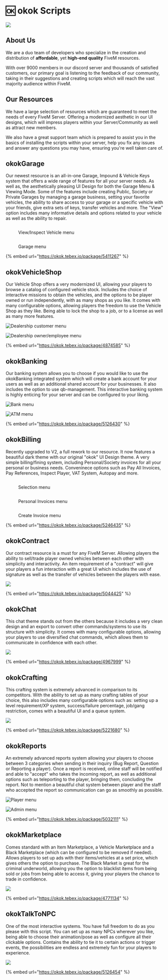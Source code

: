 # 🆗 okok Scripts

![](.gitbook/assets/OKOK.gif)

## About Us

We are a duo team of developers who specialize in the creation and distribution of **affordable**, yet **high-end quality** FiveM resources.

With over 9000 members in our discord server and thousands of satisfied customers, our primary goal is listening to the feedback of our community, taking in their suggestions and creating scripts which will reach the vast majority audience within FiveM.

## Our Resources

We have a large selection of resources which are guaranteed to meet the needs of every FiveM Server. Offering a modernized aesthetic in our UI designs, which will impress players within your Server/Community as well as attract new members.

We also have a great support team which is prepared to assist you in the basics of installing the scripts within your server, help you fix any issues and answer any questions you may have, ensuring you're well taken care of.

## okokGarage

Our newest resource is an all-in-one Garage, Impound & Vehicle Keys system that offers a wide range of features for all your server needs. As well as, the aesthetically pleasing UI Design for both the Garage Menu & Viewing Mode. Some of the features include creating Public, Society or Private Garages by managing a garage business, setting your favorite vehicles, the ability to share access to your garage or a specific vehicle with your friends, give extra sets of keys, transfer vehicles and more. The "View" option includes many informative details and options related to your vehicle as well as the ability to repair.

<figure><img src=".gitbook/assets/view menu.jpeg" alt=""><figcaption><p>View/Inspect Vehicle menu</p></figcaption></figure>

<figure><img src=".gitbook/assets/garagemenu.png" alt=""><figcaption><p>Garage menu</p></figcaption></figure>

{% embed url="https://okok.tebex.io/package/5411267" %}

## okokVehicleShop

Our Vehicle Shop offers a very modernized UI, allowing your players to browse a catalog of configured vehicle stock. Includes the choice of interactive missions to obtain the vehicles, and the options to be player owned or run independently, with as many shops as you like. It comes with many configurable options, allowing players the freedom to use the Vehicle Shop as they like. Being able to lock the shop to a job, or to a license as well as many more features.

![Dealership customer menu](https://dunb17ur4ymx4.cloudfront.net/wysiwyg/1046358/b14df613835b84cc10fdb9c210441b8a4fead434.png)

![Dealership owner/employee menu](https://dunb17ur4ymx4.cloudfront.net/wysiwyg/1046358/3bf2b163cea901aa9ce83a3aa08e1c9eaa1263a5.png)

{% embed url="https://okok.tebex.io/package/4874585" %}

## okokBanking

Our banking system allows you to choose if you would like to use the okokBanking integrated system which will create a bank account for your users as well as an additional shared account for your businesses. It also includes the option to use qb-management. This interactive banking system is highly enticing for your server and can be configured to your liking.

![Bank menu](.gitbook/assets/492ad044ff9d3ce4b84d7f3dfc2a40e3d65df91b.png)

![ATM menu](.gitbook/assets/cea84fa7381f375232c1b2c917b1fae0121a7621.png)

{% embed url="https://okok.tebex.io/package/5126430" %}

## okokBilling

Recently upgraded to V2, a full rework to our resource. It now features a beautiful dark theme with our original "okok" UI Design theme. A very simple billing/fining system, including Personal/Society invoices for all your personal or business needs. Conveninece options such as Pay All Invoices, Pay References, Inspect Player, VAT System, Autopay and more.

<figure><img src=".gitbook/assets/billingmenu (1).png" alt=""><figcaption><p>Selection menu</p></figcaption></figure>

<figure><img src=".gitbook/assets/myinvoices.png" alt=""><figcaption><p>Personal Invoices menu</p></figcaption></figure>

<figure><img src=".gitbook/assets/createinvoice.png" alt=""><figcaption><p>Create Invoice menu</p></figcaption></figure>

{% embed url="https://okok.tebex.io/package/5246435" %}

## okokContract

Our contract resource is a must for any FiveM Server. Allowing players the ability to sell/trade player owned vehicles between each other with simplicity and interactivity. An item requirement of a "contract" will give your players a fun interaction with a great UI which includes the use of signature as well as the transfer of vehicles between the players with ease.

![](.gitbook/assets/154143eea6576e09c96a67282424bd561b430985.png)

{% embed url="https://okok.tebex.io/package/5044425" %}

## okokChat

This chat theme stands out from the others because it includes a very clean design and an export to convert other commands/systems to use its structure with simplicity. It comes with many configurable options, allowing your players to use diversified chat commands, which allows them to communicate in confidence with each other.

![](<.gitbook/assets/Untitled-1 (1).png>)

{% embed url="https://okok.tebex.io/package/4967999" %}

## okokCrafting

This crafting system is extremely advanced in comparison to its competitors. With the ability to set up as many crafting tables of your choice, this also includes many configurable options such as: setting up a level requirement/XP system, success/failure percentage, job/gang restriction, comes with a beautiful UI and a queue system.

![](https://dunb17ur4ymx4.cloudfront.net/wysiwyg/1046358/6d265fcb367cd29efb089f2906d20e171f8e9626.png)

{% embed url="https://okok.tebex.io/package/5221680" %}

## okokReports

An extremely advanced reports system allowing your players to choose between 3 categories when sending in their inquiry (Bug Report, Question or Reporting a player). Once a report is received, online staff will be notified and able to "accept" who takes the incoming report, as well as additional options such as teleporting to the player, bringing them, concluding the report. Not to mention a beautiful chat system between player and the staff who accepted the report so communication can go as smoothly as possible.

![Player menu](https://dunb17ur4ymx4.cloudfront.net/wysiwyg/1046358/64d6d859fa4c046cf21725fcd345dec971b518ab.png)

![Admin menu](https://dunb17ur4ymx4.cloudfront.net/wysiwyg/1046358/2c60b6595b096d1c56d0c0cb0f7759481b7f6068.png)

{% embed url="https://okok.tebex.io/package/5032111" %}

## okokMarketplace

Comes standard with an Item Marketplace, a Vehicle Marketplace and a Black Marketplace (which can be configured to be removed if needed). Allows players to set up ads with their items/vehicles at a set price, which gives others the option to purchase. The Black Market is great for the criminal underworld, allowing you the option to blacklist items from being sold or jobs from being able to access it, giving your players the chance to trade in confidence.

![](https://dunb17ur4ymx4.cloudfront.net/wysiwyg/1046358/6179322fa2b2ecf048aa6dd65ede5c8e1277d07f.png)

{% embed url="https://okok.tebex.io/package/4771134" %}

## okokTalkToNPC

One of the most interactive systems. You have full freedom to do as you please with this script. You can set up as many NPCs wherever you like, being able to choose their animation/pose as well as configure all their clickable options. Contains the ability to tie it to certain actions or trigger events, the possibilities are endless and extremely fun for your players to experience.

![](https://dunb17ur4ymx4.cloudfront.net/wysiwyg/1006090/8c069e393c262f6288ee4b572b62ffbdaafb90b0.png)

{% embed url="https://okok.tebex.io/package/5126454" %}
